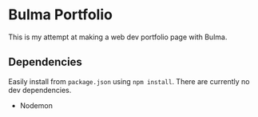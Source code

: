 # Bulma Portfolio

This is my attempt at making a web dev portfolio page with Bulma.

## Dependencies

Easily install from `package.json` using `npm install`. There are currently no dev dependencies. 

- Nodemon